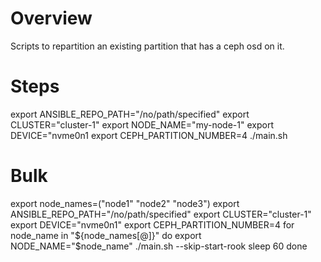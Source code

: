 # Overview

Scripts to repartition an existing partition that has a ceph osd on it. 

# Steps

export ANSIBLE_REPO_PATH="/no/path/specified"
export CLUSTER="cluster-1"
export NODE_NAME="my-node-1"
export DEVICE="nvme0n1
export CEPH_PARTITION_NUMBER=4
./main.sh

# Bulk

export node_names=("node1" "node2" "node3")
export ANSIBLE_REPO_PATH="/no/path/specified"
export CLUSTER="cluster-1"
export DEVICE="nvme0n1"
export CEPH_PARTITION_NUMBER=4
for node_name in "${node_names[@]}"
do
    export NODE_NAME="$node_name"
    ./main.sh --skip-start-rook
    sleep 60
done